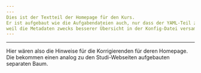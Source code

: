 ```yaml
---
---
Dies ist der Textteil der Homepage für den Kurs.
Er ist aufgebaut wie die Aufgabendateien auch, nur dass der YAML-Teil zuoberst leer bleibt,
weil die Metadaten zwecks besserer Übersicht in der Konfig-Datei versammelt sind.
---
```

---
Hier wären also die Hinweise für die Korrigierenden für deren Homepage.
Die bekommen einen analog zu den Studi-Webseiten aufgebauten separaten Baum.
